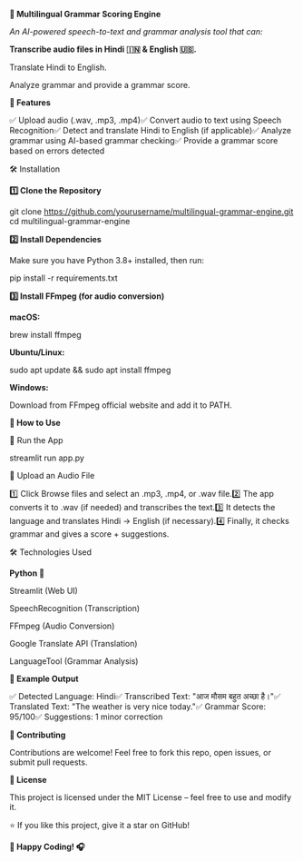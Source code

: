 <b>🎤 Multilingual Grammar Scoring Engine</b>

<i>An AI-powered speech-to-text and grammar analysis tool that can:</i>

<b>Transcribe audio files in Hindi 🇮🇳 & English 🇺🇸.</b>

Translate Hindi to English.

Analyze grammar and provide a grammar score.

<b>🚀 Features</b>

✅ Upload audio (.wav, .mp3, .mp4)✅ Convert audio to text using Speech Recognition✅ Detect and translate Hindi to English (if applicable)✅ Analyze grammar using AI-based grammar checking✅ Provide a grammar score based on errors detected

🛠️ Installation

<b>1️⃣ Clone the Repository</b>

git clone https://github.com/yourusername/multilingual-grammar-engine.git
cd multilingual-grammar-engine

<b>2️⃣ Install Dependencies</b>

Make sure you have Python 3.8+ installed, then run:

pip install -r requirements.txt

<b>3️⃣ Install FFmpeg (for audio conversion)</b>

<b>macOS:</b>

brew install ffmpeg

<b>Ubuntu/Linux:</b>

sudo apt update && sudo apt install ffmpeg

<b>Windows:</b>

Download from FFmpeg official website and add it to PATH.

<b>🎯 How to Use</b>

🔹 Run the App

streamlit run app.py

🔹 Upload an Audio File

1️⃣ Click Browse files and select an .mp3, .mp4, or .wav file.2️⃣ The app converts it to .wav (if needed) and transcribes the text.3️⃣ It detects the language and translates Hindi → English (if necessary).4️⃣ Finally, it checks grammar and gives a score + suggestions.

🛠 Technologies Used

<b>Python 🐍</b>

Streamlit (Web UI)

SpeechRecognition (Transcription)

FFmpeg (Audio Conversion)

Google Translate API (Translation)

LanguageTool (Grammar Analysis)

<b>📝 Example Output</b>

✅ Detected Language: Hindi✅ Transcribed Text: "आज मौसम बहुत अच्छा है।"✅ Translated Text: "The weather is very nice today."✅ Grammar Score: 95/100✅ Suggestions: 1 minor correction

<b>🤝 Contributing</b>

Contributions are welcome! Feel free to fork this repo, open issues, or submit pull requests.

<b>📜 License</b>

This project is licensed under the MIT License – feel free to use and modify it.

⭐ If you like this project, give it a star on GitHub!

<b>🚀 Happy Coding! 🎧</b>

